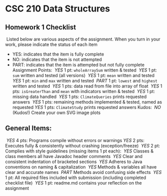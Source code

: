# CSC 210 Data Structures
## Homework 1 Checklist
​
Listed below are various aspects of the assignment.  When you turn in
your work, please indicate the status of each item
​
- YES: indicates that the item is fully complete
- NO: indicates that the item is not attempted
- PART: indicates that the item is attempted but not fully complete
​
​
Assignment Points:
​
_YES_ 1 pt: `wholeArraySum` written & tested
​
_YES_ 1 pt: `sum` written and tested (all versions)
​
_YES_ 1 pt: `mean` written and tested
​
_YES_ 1 pt: `min` and `max` written and tested
​
_PART_ 1 pt: `lowest` and `highest` written and tested
​
_YES_ 1 pts: data read from file into array of float
​
_YES_ 1 pts: `isGreaterThan` and `mean` with indicators written & tested
​
_YES_ 1 pt: missing data handled
​
_YES_ 1 pts: `ClimateQueries` prints requested answers
​
_YES_ 1 pts: remaining methods implemented & tested, named as requested
​
_YES_ 1 pts: `ClimateStudy` prints requested answers
​
Kudos:
​
_NO_ (Kudos!) Create your own SVG image plots
​
​
## General Items:
​
_YES_ 4 pts: Programs compile without errors or warnings
​
_YES_ 2 pts: Executes fully & consistently without crashing (exception/freeze)
​
_YES_ 2 pt: Complies with style guidelines (missing items 1 pt each):
​
_YES_ Classes & class members all have Javadoc header comments
​
      _YES_ Clear and consistent indentation of bracketed sections
​
      _YES_ Adheres to Java conventions on naming & capitalization
​
      _YES_ Methods & variables all have clear and accurate names
​
      _PART_ Methods avoid confusing side effects
​
_YES_ 1 pt: All required files included with submission (including completed checklist file)
​
_YES_ 1 pt: readme.md contains your reflection on the assignment
